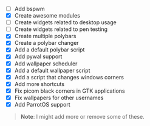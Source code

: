 - [ ] Add bspwm
- [x] Create awesome modules 
- [ ] Create widgets related to desktop usage
- [ ] Create widgets related to pen testing
- [x] Create multiple polybars
- [x] Create a polybar changer
- [x] Add a default polybar script
- [x] Add pywal support
- [x] Add wallpaper scheduler
- [x] Add a default wallpaper script
- [x] Add a script that changes windows corners
- [x] Add more shortcuts
- [x] Fix picom black corners in GTK applications
- [x] Fix wallpapers for other usernames
- [x] Add ParrotOS support

> **Note**: I might add more or remove some of these. 